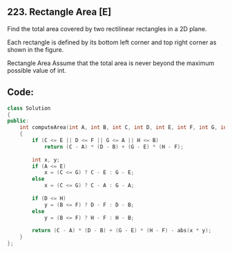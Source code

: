## 223. Rectangle Area [E]
Find the total area covered by two rectilinear rectangles in a 2D plane.

Each rectangle is defined by its bottom left corner and top right corner as shown in the figure.

Rectangle Area
Assume that the total area is never beyond the maximum possible value of int.

## Code:
```c++
class Solution 
{
public:
    int computeArea(int A, int B, int C, int D, int E, int F, int G, int H) 
    {
        if (C <= E || D <= F || G <= A || H <= B)
            return (C - A) * (D - B) + (G - E) * (H - F);
            
        int x, y;
        if (A <= E)
            x = (C <= G) ? C - E : G - E;
        else
            x = (C <= G) ? C - A : G - A;
        
        if (D <= H)
            y = (B <= F) ? D - F : D - B;
        else
            y = (B <= F) ? H - F : H - B;
        
        return (C - A) * (D - B) + (G - E) * (H - F) - abs(x * y);
    }
};
```
